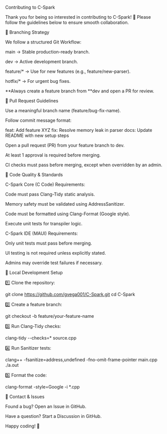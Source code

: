 Contributing to C-Spark

Thank you for being so interested in contributing to C-Spark! 🚀
Please follow the guidelines below to ensure smooth collaboration.

📌 Branching Strategy

We follow a structured Git Workflow:

main → Stable production-ready branch.

dev → Active development branch.

feature/* → Use for new features (e.g., feature/new-parser).

hotfix/* → For urgent bug fixes.

**Always create a feature branch from **dev and open a PR for review.

📌 Pull Request Guidelines

Use a meaningful branch name (feature/bug-fix-name).

Follow commit message format:

feat: Add feature XYZ
fix: Resolve memory leak in parser
docs: Update README with new setup steps

Open a pull request (PR) from your feature branch to dev.

At least 1 approval is required before merging.

CI checks must pass before merging, except when overridden by an admin.

📌 Code Quality & Standards

C-Spark Core (C Code) Requirements:

Code must pass Clang-Tidy static analysis.

Memory safety must be validated using AddressSanitizer.

Code must be formatted using Clang-Format (Google style).

Execute unit tests for transpiler logic.

C-Spark IDE (MAUI) Requirements:

Only unit tests must pass before merging.

UI testing is not required unless explicitly stated.

Admins may override test failures if necessary.

📌 Local Development Setup

1️⃣ Clone the repository:

git clone https://github.com/gvega001/C-Spark.git
cd C-Spark

2️⃣ Create a feature branch:

git checkout -b feature/your-feature-name

3️⃣ Run Clang-Tidy checks:

clang-tidy --checks=* source.cpp

4️⃣ Run Sanitizer tests:

clang++ -fsanitize=address,undefined -fno-omit-frame-pointer main.cpp
./a.out

5️⃣ Format the code:

clang-format -style=Google -i *.cpp

📌 Contact & Issues

Found a bug? Open an Issue in GitHub.

Have a question? Start a Discussion in GitHub.

Happy coding! 🚀

